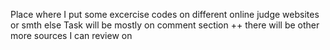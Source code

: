 Place where I put some excercise codes on different online judge websites or smth else
Task will be mostly on comment section
++ there will be other more sources I can review on
